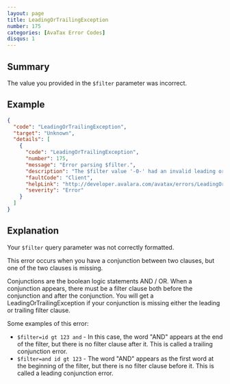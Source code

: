 ```yaml
---
layout: page
title: LeadingOrTrailingException
number: 175
categories: [AvaTax Error Codes]
disqus: 1
---
```


## Summary

The value you provided in the `$filter` parameter was incorrect.

## Example

```json
{
  "code": "LeadingOrTrailingException",
  "target": "Unknown",
  "details": [
    {
      "code": "LeadingOrTrailingException",
      "number": 175,
      "message": "Error parsing $filter.",
      "description": "The $filter value '-0-' had an invalid leading or trailing conjunction.  Please check your query and try again.",
      "faultCode": "Client",
      "helpLink": "http://developer.avalara.com/avatax/errors/LeadingOrTrailingException",
      "severity": "Error"
    }
  ]
}
```

## Explanation

Your `$filter` query parameter was not correctly formatted.

This error occurs when you have a conjunction between two clauses, but one of the two clauses is missing.

Conjunctions are the boolean logic statements AND / OR.  When a conjunction appears, there must be a filter clause both before the conjunction and after the conjunction.  You will get a LeadingOrTrailingException if your conjunction is missing either the leading or trailing filter clause.

Some examples of this error:

* `$filter=id gt 123 and` - In this case, the word "AND" appears at the end of the filter, but there is no filter clause after it.  This is called a trailing conjunction error.
* `$filter=and id gt 123` - The word "AND" appears as the first word at the beginning of the filter, but there is no filter clause before it.  This is called a leading conjunction error.
